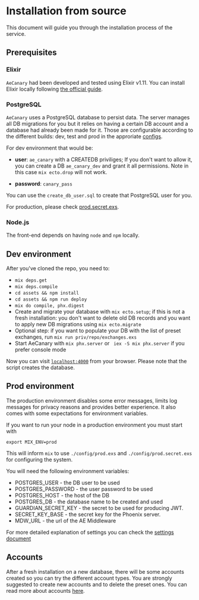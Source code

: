 # Installation from source

This document will guide you through the installation process of the service.

## Prerequisites

### Elixir

`AeCanary` had been developed and tested using Elixir v1.11. You can install
Elixir locally following [the official
guide](https://elixir-lang.org/install.html).

### PostgreSQL
`AeCanary` uses a PostgreSQL database to persist data. The server manages all
DB migrations for you but it relies on having a certain DB account and
a database had already been made for it. Those are configurable according to
the different builds: dev, test and prod in the approriate
[configs](config/).

For dev environment that would be:

* **user**: `ae_canary` with a CREATEDB priviliges; If you don't want to allow
  it, you can create a DB `ae_canary_dev` and grant it all permissions. Note
  in this case `mix ecto.drop` will not work.

* **password**: `canary_pass`

You can use the `create_db_user.sql` to create that PostgreSQL user for you.

For production, please check [prod.secret.exs](config/prod.secret.exs).

### Node.js

The front-end depends on having `node` and `npm` locally.

## Dev environment

After you've cloned the repo, you need to:

  * `mix deps.get`
  * `mix deps.compile`
  * `cd assets && npm install`
  * `cd assets && npm run deploy`
  * `mix do compile, phx.digest`
  * Create and migrate your database with `mix ecto.setup`; if this is not a
    fresh installation: you don't want to delete old DB records and you want to
    apply new DB migrations using `mix ecto.migrate`
  * Optional step: if you want to populate your DB with the list of preset
    exchanges, run `mix run priv/repo/exchanges.exs`
  * Start AeCanary with `mix phx.server` or ` iex -S mix phx.server`
    if you prefer console mode

Now you can visit [`localhost:4000`](http://localhost:4000) from your browser.
Please note that the script creates the database.

## Prod environment

The production environment disables some error messages, limits log messages
for privacy reasons and provides better experience. It also comes with some
expectations for environment variables.

If you want to run your node in a production environment you must start with
```
export MIX_ENV=prod
```

This will inform `mix` to use `./config/prod.exs` and
`./config/prod.secret.exs` for configuring the system.

You will need the following environment variables:

  * POSTGRES_USER - the DB user to be used
  * POSTGRES_PASSWORD - the user password to be used
  * POSTGRES_HOST - the host of the DB
  * POSTGRES_DB - the database name to be created and used
  * GUARDIAN_SECRET_KEY - the secret to be used for producing JWT.
  * SECRET_KEY_BASE - the secret key for the Phoenix server.
  * MDW_URL - the url of the AE Middleware

For more detailed explanation of settings you can check the [settings
document](/docs/settings.md)

## Accounts

After a fresh installation on a new database, there will be some accounts
created so you can try the different account types. You are strongly suggested
to create new accounts and to delete the preset ones. You can read more about
accounts [here](/docs/accounts.md).
